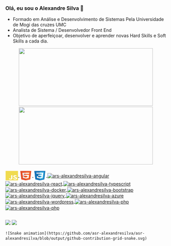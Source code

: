 ### Olá, eu sou o Alexandre Silva 👋

- Formado em Análise e Desenvolvimento de Sistemas
  Pela Universidade de Mogi das cruzes UMC
- Analista de Sistema / Desenvolvedor Front End
- Objetivo de aperfeiçoar, desenvolver e aprender novas Hard Skills e Soft Skills a cada dia.

<!--
**asr-alexandresilva/asr-alexandresilva** is a ✨ _special_ ✨ repository because its `README.md` (this file) appears on your GitHub profile.

Here are some ideas to get you started:

- 🔭 I’m currently working on ...
- 🌱 I’m currently learning ...
- 👯 I’m looking to collaborate on ...
- 🤔 I’m looking for help with ...
- 💬 Ask me about ...
- 📫 How to reach me: ...
- 😄 Pronouns: ...
- ⚡ Fun fact: ...
-->
<div align="center">
  <a href="https://github.com/asr-alexandresilva">
  <img height="180em" width="420em" src="https://github-readme-stats.vercel.app/api?username=asr-alexandresilva&show_icons=true&theme=algolia&include_all_commits=true&count_private=true"/>
  <img height="180em" width="420em" src="https://github-readme-stats.vercel.app/api/top-langs/?username=asr-alexandresilva&layout=compact&langs_count=7&theme=algolia "/>
</div>
  
  <div style="display: inline_block"><br>
  <img align="center" alt="ars-alexandresilva-Js" height="30" width="40" src="https://raw.githubusercontent.com/devicons/devicon/master/icons/javascript/javascript-plain.svg">
  <img align="center" alt="ars-alexandresilva-HTML" height="30" width="40" src="https://raw.githubusercontent.com/devicons/devicon/master/icons/html5/html5-original.svg">
  <img align="center" alt="ars-alexandresilva-CSS" height="30" width="40" src="https://raw.githubusercontent.com/devicons/devicon/master/icons/css3/css3-original.svg">
  <img align="center" alt="ars-alexandresilva-angular" height="30" width="40" src="https://cdn.jsdelivr.net/gh/devicons/devicon/icons/angularjs/angularjs-original.svg" />
  <img align="center" alt="ars-alexandresilva-react" height="30" width="40" src="https://cdn.jsdelivr.net/gh/devicons/devicon/icons/react/react-original.svg" />
  <img align="center" alt="ars-alexandresilva-typescript" height="30" width="40" src="https://cdn.jsdelivr.net/gh/devicons/devicon/icons/typescript/typescript-original.svg" />
  <img align="center" alt="ars-alexandresilva-docker" height="30" width="40" src="https://cdn.jsdelivr.net/gh/devicons/devicon/icons/docker/docker-original.svg" />
  <img align="center" alt="ars-alexandresilva-bootstrap" height="30" width="40" src="https://cdn.jsdelivr.net/gh/devicons/devicon/icons/bootstrap/bootstrap-original.svg" />
  <img align="center" alt="ars-alexandresilva-jquery" height="30" width="40" src="https://cdn.jsdelivr.net/gh/devicons/devicon/icons/jquery/jquery-original-wordmark.svg" />
  <img align="center" alt="ars-alexandresilva-azure" height="30" width="40" src="https://cdn.jsdelivr.net/gh/devicons/devicon/icons/azure/azure-original-wordmark.svg" >
  <img align="center" alt="ars-alexandresilva-wordpress" height="30" width="40" src="https://cdn.jsdelivr.net/gh/devicons/devicon/icons/wordpress/wordpress-original.svg" />
  <img align="center" alt="ars-alexandresilva-php" height="30" width="40" src="https://cdn.jsdelivr.net/gh/devicons/devicon/icons/php/php-original.svg" />
<img align="center" alt="ars-alexandresilva-php" height="30" width="40" src="https://cdn.jsdelivr.net/gh/devicons/devicon/icons/mysql/mysql-original-wordmark.svg" />

</div>

##
  <div>
    <a href="https://www.linkedin.com/in/alexandre-silva-a2b1831b2/" target="_blank"><img src="https://img.shields.io/badge/LinkedIn-0077B5?style=for-the-badge&logo=linkedin&logoColor=white" target="_blank"></a>
  <a href="mailto:arpsdesigner@gmail.com"><img src="https://img.shields.io/badge/Gmail-D14836?style=for-the-badge&logo=gmail&logoColor=white" target="_blank"></a>
  
    ![Snake animation](https://github.com/asr-alexandresilva/asr-alexandresilva/blob/output/github-contribution-grid-snake.svg)
    
  </div>

  
